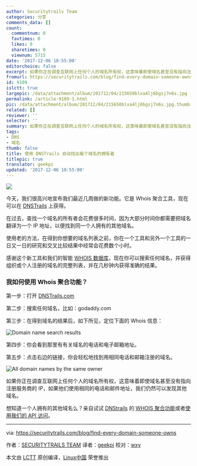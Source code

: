 ```yaml
---
author: Securitytrails Team
categories: 分享
comments_data: []
count:
  commentnum: 0
  favtimes: 0
  likes: 0
  sharetimes: 0
  viewnum: 5715
date: '2017-12-06 10:55:00'
editorchoice: false
excerpt: 如果你正在调查互联网上任何个人的域名所有权，这意味着即使域名甚至没有指向注册服务商的 IP，如果他们使用相同的电话和邮件地址，我们仍然可以发现其他域名。
fromurl: https://securitytrails.com/blog/find-every-domain-someone-owns
id: 9109
islctt: true
largepic: /data/attachment/album/201712/04/215650blxa4lj6bgsj7n6s.jpg
permalink: /article-9109-1.html
pic: /data/attachment/album/201712/04/215650blxa4lj6bgsj7n6s.jpg.thumb.jpg
related: []
reviewer: ''
selector: ''
summary: 如果你正在调查互联网上任何个人的域名所有权，这意味着即使域名甚至没有指向注册服务商的 IP，如果他们使用相同的电话和邮件地址，我们仍然可以发现其他域名。
tags:
- DNS
- 域名
thumb: false
title: 使用 DNSTrails 自动找出每个域名的拥有者
titlepic: true
translator: geekpi
updated: '2017-12-06 10:55:00'
---
```


![](/data/attachment/album/201712/04/215650blxa4lj6bgsj7n6s.jpg)


今天，我们很高兴地宣布我们最近几周做的新功能。它是 Whois 聚合工具，现在可以在 [DNSTrails](https://dnstrails.com/) 上获得。


在过去，查找一个域名的所有者会花费很多时间，因为大部分时间你都需要把域名翻译为一个 IP 地址，以便找到同一个人拥有的其他域名。


使用老的方法，在得到你想要的域名列表之前，你在一个工具和另外一个工具的一日又一日的研究和交叉比较结果中经常会花费数个小时。


感谢这个新工具和我们的智能 [WHOIS 数据库](https://securitytrails.com/forensics)，现在你可以搜索任何域名，并获得组织或个人注册的域名的完整列表，并在几秒钟内获得准确的结果。


### 我如何使用 Whois 聚合功能？


第一步：打开 [DNSTrails.com](https://dnstrails.com/)


第二步：搜索任何域名，比如：godaddy.com


第三步：在得到域名的结果后，如下所见，定位下面的 Whois 信息：


![Domain name search results](/data/attachment/album/201712/04/215935adtcp721n4bbn451.png)


第四步：你会看到那里有有关域名的电话和电子邮箱地址。


第五步：点击右边的链接，你会轻松地找到用相同电话和邮箱注册的域名。


![All domain names by the same owner](/data/attachment/album/201712/04/220005eselwnx6b1rvbs14.png)


如果你正在调查互联网上任何个人的域名所有权，这意味着即使域名甚至没有指向注册服务商的 IP，如果他们使用相同的电话和邮件地址，我们仍然可以发现其他域名。


想知道一个人拥有的其他域名么？亲自试试 [DNStrails](https://dnstrails.com/) 的 [WHOIS 聚合功能](http://dnstrails.com/#/domain/domain/ueland.com)或者[使用我们的 API 访问](https://securitytrails.com/contact)。




---


via: <https://securitytrails.com/blog/find-every-domain-someone-owns>


作者：[SECURITYTRAILS TEAM](https://securitytrails.com/blog/find-every-domain-someone-owns)  译者：[geekpi](https://github.com/geekpi) 校对：[wxy](https://github.com/wxy)


本文由 [LCTT](https://github.com/LCTT/TranslateProject) 原创编译，[Linux中国](https://linux.cn/) 荣誉推出